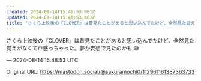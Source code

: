 ```yaml
---
created: 2024-08-14T15:48:53.861Z
updated: 2024-08-14T15:48:53.861Z
title: "さくら上映後の『CLOVER』は昔見たことがあると思い込んでたけど、全然見た覚えがなくて戸惑っちゃった。夢か妄想で見たのかも 😅[...]"
---
```


<p>さくら上映後の『CLOVER』は昔見たことがあると思い込んでたけど、全然見た覚えがなくて戸惑っちゃった。夢か妄想で見たのかも 😅</p>

&mdash; 2024-08-14 15:48:53 UTC

Original URL: https://mastodon.social/@sakuramochi0/112961161387363733
